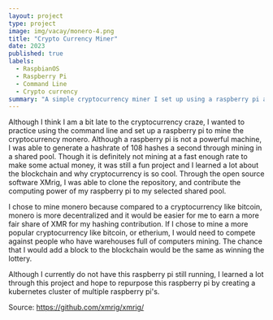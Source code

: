 ```yaml
---
layout: project
type: project
image: img/vacay/monero-4.png
title: "Crypto Currency Miner"
date: 2023
published: true
labels:
  - RaspbianOS
  - Raspberry Pi
  - Command Line
  - Crypto currency
summary: "A simple cryptocurrency miner I set up using a raspberry pi and the raspbian 64 bit OS"
---
```


Although I think I am a bit late to the cryptocurrency craze, I wanted to practice using the command line and set up a raspberry pi to mine the cryptocurrency monero. Although a raspberry pi is not a powerful machine, I was able to generate a hashrate of 108 hashes a second through mining in a shared pool. Though it is definitely not mining at a fast enough rate to make some actual money, it was still a fun project and I learned a lot about the blockchain and why cryptocurrency is so cool. Through the open source software XMrig, I was able to clone the repository, and contribute the computing power of my raspberry pi to my selected shared pool.

I chose to mine monero because compared to a cryptocurrency like bitcoin, monero is more decentralized and it would be easier for me to earn a more fair share of XMR for my hashing contribution. If I chose to mine a more popular cryptocurrency like bitcoin, or etherium, I would need to compete against people who have warehouses full of computers mining. The chance that I would add a block to the blockchain would be the same as winning the lottery.

Although I currently do not have this raspberry pi still running, I learned a lot through this project and hope to repurpose this raspberry pi by creating a kubernetes cluster of multiple raspberry pi's.

 
Source: <a href="https://github.com/xmrig/xmrig/">https://github.com/xmrig/xmrig/</a>

